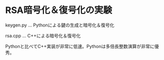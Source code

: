 ﻿<!-- -*- coding: utf-8-with-signature-unix -*- -->

# RSA暗号化＆復号化の実験

keygen.py ... Pythonによる鍵の生成と暗号化＆復号化

rsa.cpp ... C++による暗号化＆復号化

Pythonと比べてC++実装が非常に低速。Pythonは多倍長整数演算が非常に優秀。

